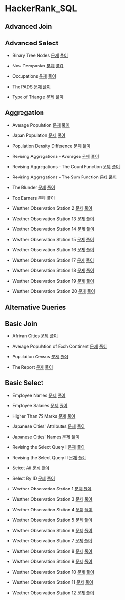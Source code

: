 # HackerRank_SQL
## Advanced Join

## Advanced Select
- Binary Tree Nodes
[문제](https://www.hackerrank.com/challenges/binary-search-tree-1/problem?isFullScreen=true)
[풀이](https://github.com/Ju0s/HackerRank_SQL/blob/main/Binary%20Tree%20Nodes.sql)

- New Companies
[문제](https://www.hackerrank.com/challenges/the-company/problem?isFullScreen=true)
[풀이](https://github.com/Ju0s/HackerRank_SQL/blob/main/New%20Companies.sql)

- Occupations
[문제](https://www.hackerrank.com/challenges/occupations/problem?isFullScreen=true)
[풀이](https://github.com/Ju0s/HackerRank_SQL/blob/main/Occupations.sql)

- The PADS
[문제](https://www.hackerrank.com/challenges/the-pads/problem?isFullScreen=true)
[풀이](https://github.com/Ju0s/HackerRank_SQL/blob/main/The%20PADS.sql)

- Type of Triangle
[문제](https://www.hackerrank.com/challenges/what-type-of-triangle/problem?isFullScreen=true)
[풀이](https://github.com/Ju0s/HackerRank_SQL/blob/main/Type%20of%20Triangle.sql)

## Aggregation
- Average Population
[문제](https://www.hackerrank.com/challenges/average-population/problem?isFullScreen=true)
[풀이](https://github.com/Ju0s/HackerRank_SQL/blob/main/Average%20Population.sql)

- Japan Population
[문제](https://www.hackerrank.com/challenges/japan-population/problem?isFullScreen=true)
[풀이](https://github.com/Ju0s/HackerRank_SQL/blob/main/Japan%20Population.sql)

- Population Density Difference
[문제](https://www.hackerrank.com/challenges/population-density-difference/problem?isFullScreen=true)
[풀이](https://github.com/Ju0s/HackerRank_SQL/blob/main/Population%20Density%20Difference.sql)

- Revising Aggregations - Averages
[문제](https://www.hackerrank.com/challenges/revising-aggregations-the-average-function/problem?isFullScreen=true)
[풀이](https://github.com/Ju0s/HackerRank_SQL/blob/main/Revising%20Aggregations%20-%20Averages.sql)

- Revising Aggregations - The Count Function
[문제](https://www.hackerrank.com/challenges/revising-aggregations-the-count-function/problem?isFullScreen=true)
[풀이](https://github.com/Ju0s/HackerRank_SQL/blob/main/Revising%20Aggregations%20-%20The%20Count%20Function.sql)

- Revising Aggregations - The Sum Function
[문제](https://www.hackerrank.com/challenges/revising-aggregations-sum/problem?isFullScreen=true)
[풀이](https://github.com/Ju0s/HackerRank_SQL/blob/main/Revising%20Aggregations%20-%20The%20Sum%20Function.sql)

- The Blunder
[문제](https://www.hackerrank.com/challenges/the-blunder/problem?isFullScreen=true)
[풀이](https://github.com/Ju0s/HackerRank_SQL/blob/main/The%20Blunder.sql)

- Top Earners
[문제](https://www.hackerrank.com/challenges/earnings-of-employees/problem?isFullScreen=true)
[풀이](https://github.com/Ju0s/HackerRank_SQL/blob/main/Top%20Earners.sql)

- Weather Observation Station 2
[문제](https://www.hackerrank.com/challenges/weather-observation-station-2/problem?isFullScreen=true)
[풀이](https://github.com/Ju0s/HackerRank_SQL/blob/main/Weather%20Observation%20Station%202.sql)

- Weather Observation Station 13
[문제](https://www.hackerrank.com/challenges/weather-observation-station-13/problem?isFullScreen=true)
[풀이](https://github.com/Ju0s/HackerRank_SQL/blob/main/Weather%20Observation%20Station%2013.sql)

- Weather Observation Station 14
[문제](https://www.hackerrank.com/challenges/weather-observation-station-14/problem?isFullScreen=true)
[풀이](https://github.com/Ju0s/HackerRank_SQL/blob/main/Weather%20Observation%20Station%2014.sql)

- Weather Observation Station 15
[문제](https://www.hackerrank.com/challenges/weather-observation-station-15/problem?isFullScreen=true)
[풀이](https://github.com/Ju0s/HackerRank_SQL/blob/main/Weather%20Observation%20Station%2015.sql)

- Weather Observation Station 16
[문제](https://www.hackerrank.com/challenges/weather-observation-station-16/problem?isFullScreen=true)
[풀이](https://github.com/Ju0s/HackerRank_SQL/blob/main/Weather%20Observation%20Station%2016.sql)

- Weather Observation Station 17
[문제](https://www.hackerrank.com/challenges/weather-observation-station-17/problem?isFullScreen=true)
[풀이](https://github.com/Ju0s/HackerRank_SQL/blob/main/Weather%20Observation%20Station%2017.sql)

- Weather Observation Station 18
[문제](https://www.hackerrank.com/challenges/weather-observation-station-18/problem?isFullScreen=true)
[풀이](https://github.com/Ju0s/HackerRank_SQL/blob/main/Weather%20Observation%20Station%2018.sql)

- Weather Observation Station 19
[문제](https://www.hackerrank.com/challenges/weather-observation-station-19/problem?isFullScreen=true)
[풀이](https://github.com/Ju0s/HackerRank_SQL/blob/main/Weather%20Observation%20Station%2019.sql)

- Weather Observation Station 20
[문제](https://www.hackerrank.com/challenges/weather-observation-station-20/problem?isFullScreen=true)
[풀이](https://github.com/Ju0s/HackerRank_SQL/blob/main/Weather%20Observation%20Station%2020.sql)

## Alternative Queries

## Basic Join
- African Cities
[문제](https://www.hackerrank.com/challenges/african-cities/problem?isFullScreen=true)
[풀이](https://github.com/Ju0s/HackerRank_SQL/blob/main/African%20Cities.sql)

- Average Population of Each Continent
[문제](https://www.hackerrank.com/challenges/average-population-of-each-continent/problem?isFullScreen=true)
[풀이](https://github.com/Ju0s/HackerRank_SQL/blob/main/Average%20Population%20of%20Each%20Continent.sql)

- Population Census
[문제](https://www.hackerrank.com/challenges/asian-population/problem?isFullScreen=true)
[풀이](https://github.com/Ju0s/HackerRank_SQL/blob/main/Population%20Census.sql)

- The Report
[문제](https://www.hackerrank.com/challenges/the-report/problem?isFullScreen=true)
[풀이](https://github.com/Ju0s/HackerRank_SQL/blob/main/The%20Report.sql)

## Basic Select
- Employee Names
[문제](https://www.hackerrank.com/challenges/name-of-employees/problem?isFullScreen=true)
[풀이](https://github.com/Ju0s/HackerRank_SQL/blob/main/Employee%20Names.sql)

- Employee Salaries
[문제](https://www.hackerrank.com/challenges/salary-of-employees/problem?isFullScreen=true)
[풀이](https://github.com/Ju0s/HackerRank_SQL/blob/main/Employee%20Salaries.sql)

- Higher Than 75 Marks
[문제](https://www.hackerrank.com/challenges/more-than-75-marks/problem?isFullScreen=true)
[풀이](https://github.com/Ju0s/HackerRank_SQL/blob/main/Higher%20Than%2075%20Marks.sql)

- Japanese Cities' Attributes
[문제](https://www.hackerrank.com/challenges/japanese-cities-attributes/problem?isFullScreen=true)
[풀이](https://github.com/Ju0s/HackerRank_SQL/blob/main/Japanese%20Cities'%20Attributes.sql)

- Japanese Cities' Names
[문제](https://www.hackerrank.com/challenges/japanese-cities-name/problem?isFullScreen=true)
[풀이](https://github.com/Ju0s/HackerRank_SQL/blob/main/Japanese%20Cities'%20Names.sql)

- Revising the Select Query I
[문제](https://www.hackerrank.com/challenges/revising-the-select-query/problem?isFullScreen=true)
[풀이](https://github.com/Ju0s/HackerRank_SQL/blob/main/Revising%20the%20Select%20Query%20I.sql)

- Revising the Select Query II
[문제](https://www.hackerrank.com/challenges/revising-the-select-query-2/problem?isFullScreen=true)
[풀이](https://github.com/Ju0s/HackerRank_SQL/blob/main/Revising%20the%20Select%20Query%20II.sql)

- Select All
[문제](https://www.hackerrank.com/challenges/select-all-sql/problem?isFullScreen=true)
[풀이](https://github.com/Ju0s/HackerRank_SQL/blob/main/Select%20All.sql)

- Select By ID
[문제](https://www.hackerrank.com/challenges/select-by-id/problem?isFullScreen=true)
[풀이](https://github.com/Ju0s/HackerRank_SQL/blob/main/Select%20By%20ID.sql)

- Weather Observation Station 1
[문제](https://www.hackerrank.com/challenges/weather-observation-station-1/problem?isFullScreen=true)
[풀이](https://github.com/Ju0s/HackerRank_SQL/blob/main/Weather%20Observation%20Station%201.sql)

- Weather Observation Station 3
[문제](https://www.hackerrank.com/challenges/weather-observation-station-3/problem?isFullScreen=true)
[풀이](https://github.com/Ju0s/HackerRank_SQL/blob/main/Weather%20Observation%20Station%203.sql)

- Weather Observation Station 4
[문제](https://www.hackerrank.com/challenges/weather-observation-station-4/problem?isFullScreen=true)
[풀이](https://github.com/Ju0s/HackerRank_SQL/blob/main/Weather%20Observation%20Station%204.sql)

- Weather Observation Station 5
[문제](https://www.hackerrank.com/challenges/weather-observation-station-5/problem?isFullScreen=true)
[풀이](https://github.com/Ju0s/HackerRank_SQL/blob/main/Weather%20Observation%20Station%205.sql)

- Weather Observation Station 6
[문제](https://www.hackerrank.com/challenges/weather-observation-station-6/problem?isFullScreen=true)
[풀이](https://github.com/Ju0s/HackerRank_SQL/blob/main/Weather%20Observation%20Station%206.sql)

- Weather Observation Station 7
[문제](https://www.hackerrank.com/challenges/weather-observation-station-7/problem?isFullScreen=true)
[풀이](https://github.com/Ju0s/HackerRank_SQL/blob/main/Weather%20Observation%20Station%207.sql)

- Weather Observation Station 8
[문제](https://www.hackerrank.com/challenges/weather-observation-station-8/problem?isFullScreen=true)
[풀이](https://github.com/Ju0s/HackerRank_SQL/blob/main/Weather%20Observation%20Station%208.sql)

- Weather Observation Station 9
[문제](https://www.hackerrank.com/challenges/weather-observation-station-9/problem?isFullScreen=true)
[풀이](https://github.com/Ju0s/HackerRank_SQL/blob/main/Weather%20Observation%20Station%209.sql)

- Weather Observation Station 10
[문제](https://www.hackerrank.com/challenges/weather-observation-station-10/problem?isFullScreen=true)
[풀이](https://github.com/Ju0s/HackerRank_SQL/blob/main/Weather%20Observation%20Station%2010.sql)

- Weather Observation Station 11
[문제](https://www.hackerrank.com/challenges/weather-observation-station-11/problem?isFullScreen=true)
[풀이](https://github.com/Ju0s/HackerRank_SQL/blob/main/Weather%20Observation%20Station%2011.sql)

- Weather Observation Station 12
[문제](https://www.hackerrank.com/challenges/weather-observation-station-12/problem?isFullScreen=true)
[풀이](https://github.com/Ju0s/HackerRank_SQL/blob/main/Weather%20Observation%20Station%2012.sql)
